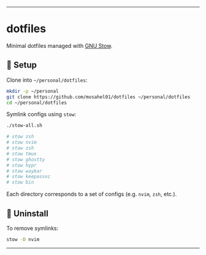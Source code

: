 
---

# dotfiles

Minimal dotfiles managed with [GNU Stow](https://www.gnu.org/software/stow/).

## 📂 Setup

Clone into `~/personal/dotfiles`:

```bash
mkdir -p ~/personal
git clone https://github.com/mosahel01/dotfiles ~/personal/dotfiles
cd ~/personal/dotfiles
```

Symlink configs using `stow`:

```bash
./stow-all.sh

# stow zsh
# stow nvim
# stow zsh
# stow tmux
# stow ghostty
# stow hypr
# stow waybar
# stow keepassxc
# stow bin
```

Each directory corresponds to a set of configs (e.g. `nvim`, `zsh`, etc.).

## 🧹 Uninstall

To remove symlinks:

```bash
stow -D nvim
```

---

